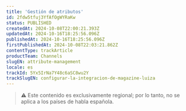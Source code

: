```yaml
---
title: 'Gestión de atributos'
id: 2fdw5tfuj3YfAfOgWYRaKw
status: PUBLISHED
createdAt: 2024-10-08T22:00:21.393Z
updatedAt: 2024-10-16T18:25:56.096Z
publishedAt: 2024-10-16T18:25:56.096Z
firstPublishedAt: 2024-10-08T22:03:21.862Z
contentType: trackArticle
productTeam: Channels
slugEN: attribute-management
locale: es
trackId: 5Yx5IrNa7Y48c6aSC8wu2Y
trackSlugEN: configurar-la-integracion-de-magazine-luiza
---
```


> ⚠️ Este contenido es exclusivamente regional; por lo tanto, no se aplica a los países de habla española.

